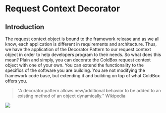 # Request Context Decorator

## Introduction

The request context object is bound to the framework release and as we all know, each application is different in requirements and architecture. Thus, we have the application of the Decorator Pattern to our request context object in order to help developers program to their needs. So what does this mean? Plain and simply, you can decorate the ColdBox request context object with one of your own. You can extend the functionality to the specifics of the software you are building. You are not modifying the framework code base, but extending it and building on top of what ColdBox offers you.

> "A decorator pattern allows new/additional behavior to be added to an existing method of an object dynamically." Wikipedia

![](https://github.com/ortus/coldbox-platform-documentation/tree/24d3f3d16693b36ca41bf5ce0329c6ff33316ef0/images/DecoratorPattern.png)

